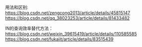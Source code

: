 用法和区别:  
https://blog.csdn.net/zengcong2013/article/details/45815147  
https://blog.csdn.net/qq_38023253/article/details/81433482  

IN的查询效率替代方法：  
https://blog.csdn.net/weixin_39615419/article/details/110585585   
https://blog.csdn.net/fukaiit/article/details/83515439


